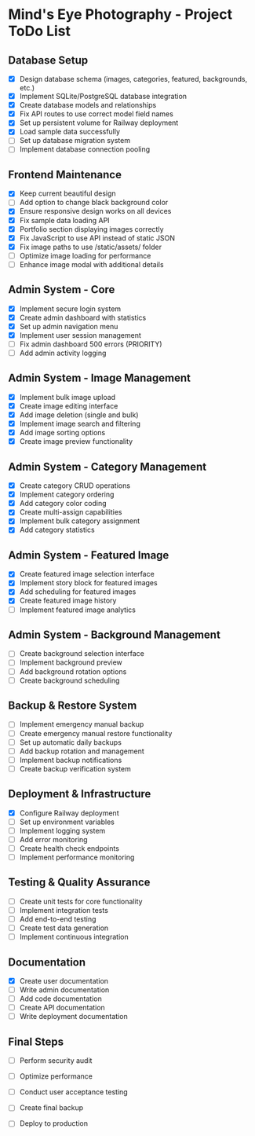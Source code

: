 # Mind's Eye Photography - Project ToDo List

## Database Setup
- [x] Design database schema (images, categories, featured, backgrounds, etc.)
- [x] Implement SQLite/PostgreSQL database integration
- [x] Create database models and relationships
- [x] Fix API routes to use correct model field names
- [x] Set up persistent volume for Railway deployment
- [x] Load sample data successfully
- [ ] Set up database migration system
- [ ] Implement database connection pooling

## Frontend Maintenance
- [x] Keep current beautiful design
- [ ] Add option to change black background color
- [x] Ensure responsive design works on all devices
- [x] Fix sample data loading API
- [x] Portfolio section displaying images correctly
- [x] Fix JavaScript to use API instead of static JSON
- [x] Fix image paths to use /static/assets/ folder
- [ ] Optimize image loading for performance
- [ ] Enhance image modal with additional details

## Admin System - Core
- [x] Implement secure login system
- [x] Create admin dashboard with statistics
- [x] Set up admin navigation menu
- [x] Implement user session management
- [ ] Fix admin dashboard 500 errors (PRIORITY)
- [ ] Add admin activity logging

## Admin System - Image Management
- [x] Implement bulk image upload
- [x] Create image editing interface
- [x] Add image deletion (single and bulk)
- [x] Implement image search and filtering
- [x] Add image sorting options
- [x] Create image preview functionality

## Admin System - Category Management
- [x] Create category CRUD operations
- [x] Implement category ordering
- [x] Add category color coding
- [x] Create multi-assign capabilities
- [x] Implement bulk category assignment
- [x] Add category statistics

## Admin System - Featured Image
- [x] Create featured image selection interface
- [x] Implement story block for featured images
- [x] Add scheduling for featured images
- [x] Create featured image history
- [ ] Implement featured image analytics

## Admin System - Background Management
- [ ] Create background selection interface
- [ ] Implement background preview
- [ ] Add background rotation options
- [ ] Create background scheduling

## Backup & Restore System
- [ ] Implement emergency manual backup
- [ ] Create emergency manual restore functionality
- [ ] Set up automatic daily backups
- [ ] Add backup rotation and management
- [ ] Implement backup notifications
- [ ] Create backup verification system

## Deployment & Infrastructure
- [x] Configure Railway deployment
- [ ] Set up environment variables
- [ ] Implement logging system
- [ ] Add error monitoring
- [ ] Create health check endpoints
- [ ] Implement performance monitoring

## Testing & Quality Assurance
- [ ] Create unit tests for core functionality
- [ ] Implement integration tests
- [ ] Add end-to-end testing
- [ ] Create test data generation
- [ ] Implement continuous integration

## Documentation
- [x] Create user documentation
- [ ] Write admin documentation
- [ ] Add code documentation
- [ ] Create API documentation
- [ ] Write deployment documentation

## Final Steps
- [ ] Perform security audit
- [ ] Optimize performance
- [ ] Conduct user acceptance testing
- [ ] Create final backup
- [ ] Deploy to production

